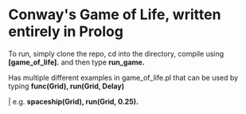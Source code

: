 # Conway's Game of Life, written entirely in Prolog

To run, simply clone the repo, cd into the directory, compile using **[game_of_life].** and then type **run_game.**

Has multiple different examples in game_of_life.pl that can be used by typing **func(Grid), run(Grid, Delay)**

| e.g. **spaceship(Grid), run(Grid, 0.25).**
